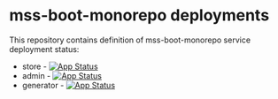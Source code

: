 # mss-boot-monorepo deployments

This repository contains definition of mss-boot-monorepo service deployment status:
- store - [![App Status](https://cd.matrixlabs.org/api/badge?name=mss-boot-store&revision=true)](https://cd.matrixlabs.org/applications/mss-boot-store)
- admin - [![App Status](https://cd.matrixlabs.org/api/badge?name=mss-boot-admin&revision=true)](https://cd.matrixlabs.org/applications/mss-boot-admin)
- generator - [![App Status](https://cd.matrixlabs.org/api/badge?name=mss-boot-generator&revision=true)](https://cd.matrixlabs.org/applications/mss-boot-generator)